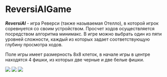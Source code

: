 # ReversiAIGame

***ReversiAI*** - игра Реверси (также называемая Отелло), в которой игрок соревнуется со своим устройством. Просчет ходов осуществляется посредством алгоритма минимакс. В игре можно выбрать один из пяти уровней сложности, каждый из которых задает соответствующую глубину просмотра ходов.

Поле игры имеет размерность 8x8 клеток, в начале игры в центре находятся 4 фишки, из которых две черные и две белые фишки.

![](https://github.com/nikmadeus/ReversiAIGame/blob/master/screenshots/image1.jpg?raw=true)
![](https://github.com/nikmadeus/ReversiAIGame/blob/master/screenshots/image2.jpg?raw=true)
![](https://github.com/nikmadeus/ReversiAIGame/blob/master/screenshots/image3.jpg?raw=true)
